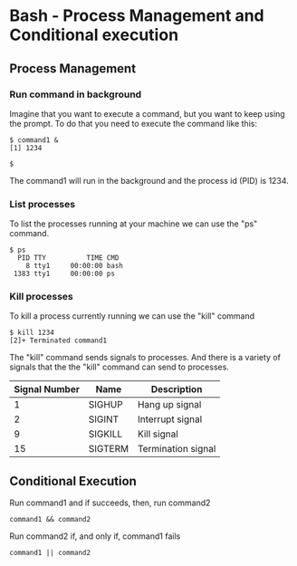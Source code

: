 # Bash - Process Management and Conditional execution

## Process Management

### Run command in background

Imagine that you want to execute a command, but you want to keep using the prompt. To do that you need to execute the command like this:

```shell
$ command1 &
[1] 1234

$ 
```
The command1 will run in the background and the process id (PID) is 1234.

### List processes

To list the processes running at your machine we can use the "ps" command.

```shell
$ ps
  PID TTY          TIME CMD
    8 tty1     00:00:00 bash
 1383 tty1     00:00:00 ps
```

### Kill processes

To kill a process currently running we can use the "kill" command

```shell
$ kill 1234
[2]+ Terminated command1
``` 

The "kill" command sends signals to processes. And there is a variety of signals that the the "kill" command can send to processes.

| Signal Number | Name | Description |
| ------------- | ---- | ----------- |
| 1 |	SIGHUP | Hang up signal |
| 2 |	SIGINT | Interrupt signal |
| 9 |	SIGKILL |	Kill signal |
| 15 | SIGTERM | Termination signal |


## Conditional Execution

Run command1 and if succeeds, then, run command2 

```shell
command1 && command2
```

Run command2 if, and only if, command1 fails
```shell
command1 || command2
```

